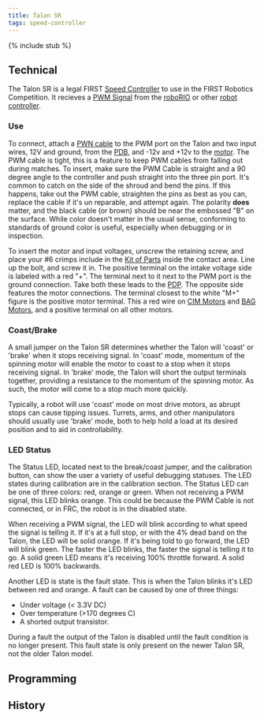 ```yaml
---
title: Talon SR
tags: speed-controller
---
```


{% include stub %}

## Technical

The Talon SR is a legal FIRST [Speed Controller](speed-controller) to use in the FIRST Robotics Competition. It recieves a [PWM Signal](pwn-signal) from the [roboRIO](roborio) or other [robot controller](robot-controller).

### Use

To connect, attach a [PWN cable](pwm-cable) to the PWM port on the Talon and two input wires, 12V and ground, from the [PDB](PDB), and -12v and +12v to the [motor](motors). The PWM cable is tight, this is a feature to keep PWM cables from falling out during matches. To insert, make sure the PWM Cable is straight and a 90 degree angle to the controller and push straight into the three pin port. It's common to catch on the side of the shroud and bend the pins. If this happens, take out the PWM cable, straighten the pins as best as you can, replace the cable if it's un reparable, and attempt again. The polarity **does** matter, and the black cable (or brown) should be near the embossed "B" on the surface. While color doesn't matter in the usual sense, conforming to standards of ground color is useful, especially when debugging or in inspection.

To insert the motor and input voltages, unscrew the retaining screw, and place your #6 crimps include in the [Kit of Parts](kit-of-parts) inside the contact area. Line up the bolt, and screw it in. The positive terminal on the intake voltage side is labeled with a red "+". The terminal next to it next to the PWM port is the ground connection. Take both these leads to the [PDP](PDP). The opposite side features the motor connections. The terminal closest to the white "M+" figure is the positive motor terminal. This a red wire on [CIM Motors](cim-motor) and [BAG Motors](bag-motor), and a positive terminal on all other motors.

### Coast/Brake

A small jumper on the Talon SR determines whether the Talon will 'coast' or 'brake' when it stops receiving signal. In 'coast' mode, momentum of the spinning motor will enable the motor to coast to a stop when it stops receiving signal. In 'brake' mode, the Talon will short the output terminals together, providing a resistance to the momentum of the spinning motor. As such, the motor will come to a stop much more quickly.

Typically, a robot will use 'coast' mode on most drive motors, as abrupt stops can cause tipping issues. Turrets, arms, and other manipulators should usually use 'brake' mode, both to help hold a load at its desired position and to aid in controllability.

### LED Status

The Status LED, located next to the break/coast jumper, and the calibration button, can show the user a variety of useful debugging statuses. The LED states during calibration are in the calibration section. The Status LED can be one of three colors: red, orange or green. When not receiving a PWM signal, this LED blinks orange. This could be because the PWM Cable is not connected, or in FRC, the robot is in the disabled state.

When receiving a PWM signal, the LED will blink according to what speed the signal is telling it. If it's at a full stop, or with the 4% dead band on the Talon, the LED will be solid orange. If it's being told to go forward, the LED will blink green. The faster the LED blinks, the faster the signal is telling it to go. A solid green LED means it's receiving 100% throttle forward. A solid red LED is 100% backwards.

Another LED is state is the fault state. This is when the Talon blinks it's LED between red and orange. A fault can be caused by one of three things:

* Under voltage (< 3.3V DC)
* Over temperature (>170 degrees C)
* A shorted output transistor.

During a fault the output of the Talon is disabled until the fault condition is no longer present. This fault state is only present on the newer Talon SR, not the older Talon model.

## Programming



## History
